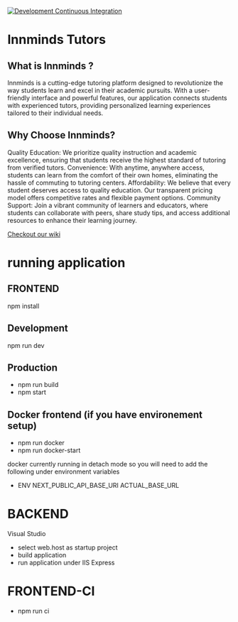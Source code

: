 
[![Development Continuous Integration](https://github.com/Jacob-Mahloko/innminds-tutor-dev/actions/workflows/ci-dev.yml/badge.svg?branch=main)](https://github.com/Jacob-Mahloko/innminds-tutor-dev/actions/workflows/ci-dev.yml)

# Innminds Tutors

## What is Innminds ?

Innminds is a cutting-edge tutoring platform designed to revolutionize the way students learn and excel in their academic pursuits. With a user-friendly interface and powerful features, our application connects students with experienced tutors, providing personalized learning experiences tailored to their individual needs.

## Why Choose Innminds?

Quality Education: We prioritize quality instruction and academic excellence, ensuring that students receive the highest standard of tutoring from verified tutors.
Convenience: With anytime, anywhere access, students can learn from the comfort of their own homes, eliminating the hassle of commuting to tutoring centers.
Affordability: We believe that every student deserves access to quality education. Our transparent pricing model offers competitive rates and flexible payment options.
Community Support: Join a vibrant community of learners and educators, where students can collaborate with peers, share study tips, and access additional resources to enhance their learning journey.


[Checkout our wiki](https://github.com/Jacob-Mahloko/innminds-tutor-dev/wiki)

# running application
## FRONTEND
npm install

## Development
npm run dev

## Production
* npm run build
* npm start

## Docker frontend (if you have environement setup)

* npm run docker
* npm run docker-start

docker currently running in detach mode so you will need to add the following under environment variables

* ENV NEXT_PUBLIC_API_BASE_URI ACTUAL_BASE_URL

# BACKEND

Visual Studio
* select web.host as startup project
* build application
* run application under IIS Express

# FRONTEND-CI

* npm run ci

